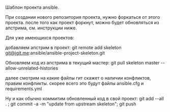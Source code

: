 Шаблон проекта ansible.

При создании нового репозитория проекта, нужно форкаться от этого проекта.
после того как проект форкнут, можно будет обновляться из апстрима, см. инструкции ниже.


Для уже имеющихся проектов:

добавляем апстрим в проект:
git remote add skeleton git@jgit.me:ansible/ansible-project-skeleton.git

Обновляем код из апстрима в текущий мастер:
git pull skeleton master --allow-unrelated-histories

далее смотрим на какие файлы гит скажет о наличии конфликтов, правим конфликты.
скорее всего это будут файлы ansible.cfg и requirements.yml

Ну и как обычно коммитим обновленный код в свой проект:
git add --all . ; git commit -a -m "update from upstream skeleton"; git push